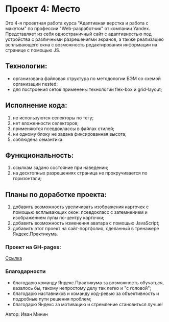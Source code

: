 # Проект 4: Место

Это 4-я проектная работа курса "Адаптивная верстка и работа с макетом" по профессии "Web-разработчик" от компании Yandex.
Представляет из себя одностраничный сайт с адаптивностью под устройства с различными разрешениями экранов, а также реализацию всплывающего окна с возможность редактирования информации на странице с помощью JS.

## Технологии:
* организована файловая структура по методологии БЭМ со схемой организации nested;
* для построения сеток применены технологии flex-box и grid-layout;

## Исполнение кода:
1. не используются селекторы по тегу;
2. нет вложенности селекторов;
3. применяются псевдоклассы в файлах стилей;
4. ни одному блоку не задана фиксированная высота;
5. соблюдена семантика.

## Функциональность:
1. ссылкам задано состояние при наведении;
2. на десктопных разрешениях страница не прокручивается по горизонтали;

## Планы по доработке проекта:
1. добавить возможность увеличивать изображения карточек с помощью всплывающих окон: псевдокласс с затемнением и изображением лупы по-центру карточки;
2. добавить возможность изменения аватара с помощью JavaScript;
3. добавить этот проект на сайт-портфолио, сделанный в тренажере Яндекс.Практикума.

### Проект на GH-pages:
[Ссылка](https://imjogan.github.io/mesto/)

### Благодарности
* благодарю команду Яндекс.Практикума за возможность обучаться, казалось бы, такому непростому делу так легко и "с головой";
* благодарю наставников и команду код-ревью за объективность и подробные пути решения проблем;
* благодарю Яндекс за мотивацию и стремление становиться лучше!

Автор: Иван Минин
